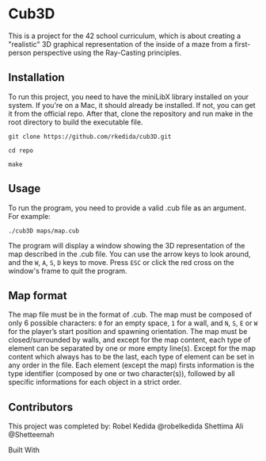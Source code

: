 # Cub3D

This is a project for the 42 school curriculum, which is about creating a "realistic" 3D graphical representation of the inside of a maze from a first-person perspective using the Ray-Casting principles.

## Installation
To run this project, you need to have the miniLibX library installed on your system. If you're on a Mac, it should already be installed. If not, you can get it from the official repo. After that, clone the repository and run make in the root directory to build the executable file.
```
git clone https://github.com/rkedida/cub3D.git
```
```
cd repo
```
```
make
```
## Usage
To run the program, you need to provide a valid .cub file as an argument. For example:
```
./cub3D maps/map.cub
```
The program will display a window showing the 3D representation of the map described in the .cub file. You can use the arrow keys to look around, and the `W`, `A`, `S`, `D` keys to move. Press `ESC` or click the red cross on the window's frame to quit the program.

## Map format
The map file must be in the format of .cub. The map must be composed of only 6 possible characters: `0` for an empty space, `1` for a wall, and `N`, `S`, `E` or `W` for the player’s start position and spawning orientation.
The map must be closed/surrounded by walls, and except for the map content, each type of element can be separated by one or more empty line(s). Except for the map content which always has to be the last, each type of element can be set in any order in the file.
Each element (except the map) firsts information is the type identifier (composed by one or two character(s)), followed by all specific informations for each object in a strict order.

## Contributors
This project was completed by:
Robel Kedida @robelkedida
Shettima Ali @Shetteemah

Built With

